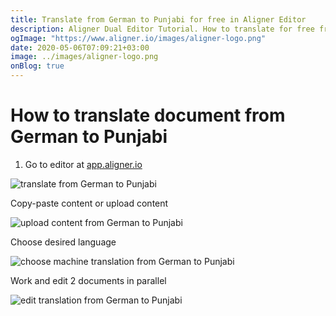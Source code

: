 ```yaml
---
title: Translate from German to Punjabi for free in Aligner Editor
description: Aligner Dual Editor Tutorial. How to translate for free from German to Punjabi. Aligner is multilingual document management platform. 
ogImage: "https://www.aligner.io/images/aligner-logo.png"
date: 2020-05-06T07:09:21+03:00
image: ../images/aligner-logo.png
onBlog: true
---
```


# How to translate document from German to Punjabi

1. Go to editor at [app.aligner.io](https://app.aligner.io "Aligner App web page")

![translate from German to Punjabi](../aligner-blank-editor.png "translate from German to Punjabi")

Copy-paste content or upload content

![upload content from German to Punjabi](../aligner-uploaded-document.png "upload content from German to Punjabi")

Choose desired language

![choose machine translation from German to Punjabi](../aligner-language-dropdown.png "choose machine translation from German to Punjabi")

Work and edit 2 documents in parallel

![edit translation from German to Punjabi](../aligner-double-sitded-editor.png "edit translation from German to Punjabi")

